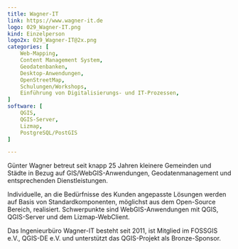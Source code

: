 ```yaml
---
title: Wagner-IT
link: https://www.wagner-it.de 
logo: 029_Wagner-IT.png
kind: Einzelperson
logo2x: 029_Wagner-IT@2x.png
categories: [
    Web-Mapping,
    Content Management System,
    Geodatenbanken,
    Desktop-Anwendungen,
    OpenStreetMap,
    Schulungen/Workshops,
	Einführung von Digitalisierungs- und IT-Prozessen,	
]
software: [
    QGIS, 
	QGIS-Server, 
	Lizmap, 
	PostgreSQL/PostGIS
]

---
```


​​Günter Wagner betreut seit knapp 25 Jahren kleinere Gemeinden und Städte in Bezug auf GIS/WebGIS-Anwendungen, Geodatenmanagement und entsprechenden Dienstleistungen.

Individuelle, an die Bedürfnisse des Kunden angepasste Lösungen werden auf Basis von Standardkomponenten, möglichst aus dem Open-Source Bereich, realisiert.
Schwerpunkte sind WebGIS-Anwendungen mit QGIS, QGIS-Server und dem Lizmap-WebClient.

Das Ingenieurbüro Wagner-IT besteht seit 2011, ist Mitglied im FOSSGIS e.V., QGIS-DE e.V. und unterstützt das QGIS-Projekt als Bronze-Sponsor.


